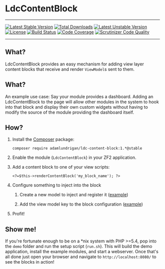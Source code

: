 LdcContentBlock
=============

---
[![Latest Stable Version](https://poser.pugx.org/adamlundrigan/ldc-content-block/v/stable.svg)](https://packagist.org/packages/adamlundrigan/ldc-content-block) [![Total Downloads](https://poser.pugx.org/adamlundrigan/ldc-content-block/downloads.svg)](https://packagist.org/packages/adamlundrigan/ldc-content-block) [![Latest Unstable Version](https://poser.pugx.org/adamlundrigan/ldc-content-block/v/unstable.svg)](https://packagist.org/packages/adamlundrigan/ldc-content-block) [![License](https://poser.pugx.org/adamlundrigan/ldc-content-block/license.svg)](https://packagist.org/packages/adamlundrigan/ldc-content-block)
[![Build Status](https://travis-ci.org/adamlundrigan/LdcContentBlock.svg?branch=master)](https://travis-ci.org/adamlundrigan/LdcContentBlock)
[![Code Coverage](https://scrutinizer-ci.com/g/adamlundrigan/LdcContentBlock/badges/coverage.png?b=master)](https://scrutinizer-ci.com/g/adamlundrigan/LdcContentBlock/?branch=master)
[![Scrutinizer Code Quality](https://scrutinizer-ci.com/g/adamlundrigan/LdcContentBlock/badges/quality-score.png?b=master)](https://scrutinizer-ci.com/g/adamlundrigan/LdcContentBlock/?branch=master)

---

## What?

LdcContentBlock provides an easy mechanism for adding view layer content blocks that receive and render `ViewModel`s sent to them.  

## What?

An example use case:  Say your module provides a dashboard.  Adding an LdcContentBlock to the page will allow other modules in the system to hook into that block and display their own custom widgets without having to modify the source of the module providing the dashboard itself. 

## How?

1. Install the [Composer](https://getcomposer.org/) package:

    ```
    composer require adamlundrigan/ldc-content-block:1.*@stable
    ```

2. Enable the module (`LdcContentBlock`) in your ZF2 application.

3. Add a content block to one of your view scripts:

    ```
    <?=$this->renderContentBlock('my_block_name'); ?>

4. Configure something to inject into the block

    1. Create a new model to inject and register it ([example](demo/BlockExtensionModule/Module.php#L21))

    2. Add the view model key to the block configuration ([example](demo/BlockExtensionModule/Module.php#L55))

4. Profit!

## Show me!

If you're fortunate enough to be on a *nix system with PHP >=5.4, pop into the `demo` folder and run the setup script (`run.sh`).  This will build the demo application, install the example modules, and start a webserver.  Once that's all done just open your browser and navigate to `http://localhost:8080/` to see the blocks in action!

